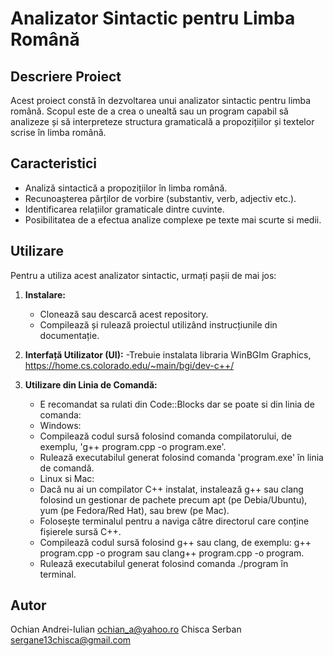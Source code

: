 # Analizator Sintactic pentru Limba Română

## Descriere Proiect

Acest proiect constă în dezvoltarea unui analizator sintactic pentru limba română. Scopul este de a crea o unealtă sau un program capabil să analizeze și să interpreteze structura gramaticală a propozițiilor și textelor scrise în limba română.

## Caracteristici

- Analiză sintactică a propozițiilor în limba română.
- Recunoașterea părților de vorbire (substantiv, verb, adjectiv etc.).
- Identificarea relațiilor gramaticale dintre cuvinte.
- Posibilitatea de a efectua analize complexe pe texte mai scurte si medii.

## Utilizare

Pentru a utiliza acest analizator sintactic, urmați pașii de mai jos:

1. **Instalare:**
   - Clonează sau descarcă acest repository.
   - Compilează și rulează proiectul utilizând instrucțiunile din documentație.

2. **Interfață Utilizator (UI):**
    -Trebuie instalata libraria WinBGIm Graphics, https://home.cs.colorado.edu/~main/bgi/dev-c++/

3. **Utilizare din Linia de Comandă:**
   - E recomandat sa rulati din Code::Blocks dar se poate si din linia de comanda:
   - Windows:
    - Compilează codul sursă folosind comanda compilatorului, de exemplu, 'g++ program.cpp -o program.exe'.
    - Rulează executabilul generat folosind comanda 'program.exe' în linia de comandă.
   - Linux si Mac:
    - Dacă nu ai un compilator C++ instalat, instalează g++ sau clang folosind un gestionar de pachete precum apt (pe Debia/Ubuntu), yum (pe Fedora/Red Hat), sau brew (pe Mac).
    - Folosește terminalul pentru a naviga către directorul care conține fișierele sursă C++.
    - Compilează codul sursă folosind g++ sau clang, de exemplu: g++ program.cpp -o program sau clang++ program.cpp -o program.
    - Rulează executabilul generat folosind comanda ./program în terminal.    


## Autor

Ochian Andrei-Iulian
ochian_a@yahoo.ro
Chisca Serban
sergane13chisca@gmail.com
